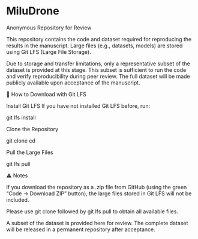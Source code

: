 # MiluDrone
Anonymous Repository for Review

This repository contains the code and dataset required for reproducing the results in the manuscript.
Large files (e.g., datasets, models) are stored using Git LFS (Large File Storage).

Due to storage and transfer limitations, only a representative subset of the dataset is provided at this stage.
This subset is sufficient to run the code and verify reproducibility during peer review.
The full dataset will be made publicly available upon acceptance of the manuscript.

🔹 How to Download with Git LFS

Install Git LFS
If you have not installed Git LFS before, run:

git lfs install


Clone the Repository

git clone <anonymous-repository-link>
cd <repository-folder>


Pull the Large Files

git lfs pull

⚠️ Notes

If you download the repository as a .zip file from GitHub (using the green “Code → Download ZIP” button), the large files stored in Git LFS will not be included.

Please use git clone followed by git lfs pull to obtain all available files.

A subset of the dataset is provided here for review. The complete dataset will be released in a permanent repository after acceptance.
